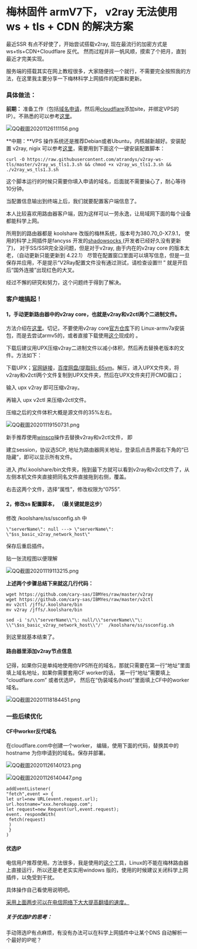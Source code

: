 # 梅林固件 armV7下， v2ray 无法使用 ws + tls + CDN 的解决方案

最近SSR 有点不好使了，开始尝试搭载v2ray, 现在最流行的加密方式是 ws+tls+CDN+Cloudflare 反代。 然而过程并非一帆风顺，摸索了个把月，直到最近才完美实现。

服务端的搭载其实在网上教程很多，大家随便找一个就行，不需要完全按照我的方法，在这里我主要分享一下梅林科学上网插件的配置和更新。 

### 具体做法：

**前期：** 准备工作（包括[域名申请](https://my.freenom.com/)，然后用[cloudflare](https://cloudflare.com/)添加site，并绑定VPS的IP）。不熟悉的可以参考[这里](https://www.v2rayssr.com/v2raynginx.html)。



![QQ截圖20201126111156.png](https://i.loli.net/2020/11/26/bR8K2Zz9lxwjitP.png)


**中期：**VPS 操作系统还是推荐Debian或者Ubuntu，内核越新越好。安装配置 v2ray, nigix 可以参考[这里](https://ssr.tools/1317)，需要用到下面这个一键安装配置脚本：

```shell
curl -O https://raw.githubusercontent.com/atrandys/v2ray-ws-tls/master/v2ray_ws_tls1.3.sh && chmod +x v2ray_ws_tls1.3.sh && ./v2ray_ws_tls1.3.sh
```

这个脚本运行的时候只需要你填入申请的域名，后面就不需要操心了，耐心等待10分钟。 

当配置信息输出到终端上后，我们就要配置客户端信息了。 



本人比较喜欢用路由器客户端，因为这样可以一劳永逸，让局域网下面的每个设备都能科学上网。 

所用到的路由器都是 koolshare 改版的梅林系统，版本号为380.70_0-X7.9.1， 使用的科学上网插件是fancyss 开发的[shadowsocks ](https://hq450.github.io/fancyss/)(开发者已经好久没有更新了)， 对于SS/SSR完全没问题，但是对于v2ray, 由于内在的v2ray core 的版本太老，（自动更新只能更新到 4.22.1） 尽管在配置窗口里面可以填写信息，但是一旦保存并应用，不是提示“V2Ray配置文件没有通过测试，请检查设置!!! ” 就是开启后“国外连接”出现红色的大叉。 

经过不懈的研究和努力，这个问题终于得到了解决。

### 客户端搞起！

#### 1，手动更新路由器中的v2ray core，也就是v2ray和v2ctl两个二进制文件。

方法介绍在[这里](https://github.com/hq450/fancyss/issues/1028)。切记，不要使用v2ray core[官方仓库](https://github.com/v2ray/v2ray-core/releases/tag/v4.31.0)下的 Linux-armv7a安装包，而是去尝试armv5的，或者直接下载使用[这个](https://github.com/YUMEYA/v2ray-core/releases/)现成的 。



下载后建议用UPX压缩v2ray二进制文件以减小体积，然后再去替换老版本的文件。方法如下：

下载UPX；[官网链接](https://github.com/upx/upx/releases)，[百度网盘/提取码: 65vm](https://pan.baidu.com/s/1VEdD4hyPE1RwsghSm6JRbw)。解压，进入UPX文件夹，将v2ray和v2ctl两个文件复制到UPX文件夹，然后在UPX文件夹打开CMD窗口；

   输入 upx v2ray 即可压缩v2ray。

   再输入 upx v2ctl 来压缩v2ctl文件。

   压缩之后的文件体积大概是源文件的35%左右。

![QQ截圖20201119150731.png](https://i.loli.net/2020/11/26/18oZxsGetJlVXB6.png)

新手推荐使用[winscp](https://winscp.net/eng/download.php)操作去替换v2ray和v2ctl文件， 即

   建立session，协议选SCP, 地址为路由器网关地址，登录后点击界面右下角的“已隐藏”，即可以显示所有文件。

  进入 jffs/.koolshare/bin文件夹，拖到最下方就可以看到v2ray和v2ctl文件了，从左侧本机文件夹直接把同名文件直接拖到右侧，覆盖。 

  右击这两个文件，选择“属性”，修改权限为“0755”. 



#### 2，修改ss 配置脚本， **（最关键就是这步）**

 修改 /koolshare/ss/ssconfig.sh 中 

```
\"serverName\": null ---> \"serverName\": \"$ss_basic_v2ray_network_host\"
```

保存后重启插件。



贴一张流程图以便理解

![QQ截圖20201119113215.png](https://i.loli.net/2020/11/26/gXYbtmKdvn9E6Ru.png)

**上述两个步骤总结下来就这几行代码：**

```shell
wget https://github.com/cary-sas/IBMYes/raw/master/v2ray
wget https://github.com/cary-sas/IBMYes/raw/master/v2ctl
mv v2ctl /jffs/.koolshare/bin
mv v2ray /jffs/.koolshare/bin

sed -i 's/\\"serverName\\"\: null/\\"serverName\\"\: \\"\$ss_basic_v2ray_network_host\\"/'  /koolshare/ss/ssconfig.sh 
```

到这里就基本结束了。 



#### 路由器里添加v2ray节点信息

记得，如果你只是单纯地使用你VPS所在的域名，那就只需要在第一行“地址”里面填上域名地址，如果你需要套用CF worker的话， 第一行“地址”需要填上 “cloudflare.com” 或者优选IP， 然后在“伪装域名(host)”里面填上CF中的worker域名。

![QQ截圖20201118184451.png](https://i.loli.net/2020/11/26/Zy8gU4zOaAG9slj.png)



### 一些后续优化

#### CF中worker反代域名

在cloudflare.com中创建一个worker， 编辑，使用下面的代码，替换其中的hostname 为你申请到的域名。保存并部署。

![QQ截圖20201126140123.png](https://i.loli.net/2020/11/26/1kijWHUBpyGtdsA.png)

![QQ截圖20201126140447.png](https://i.loli.net/2020/11/26/Ts9PIqZUWMXmRH2.png)

```
addEventListener(
"fetch",event => {
let url=new URL(event.request.url);
url.hostname="xxx.herokuapp.com";
let request=new Request(url,event.request);
event. respondWith(
 fetch(request)
 )
 }
)
```



#### 优选IP

电信用户推荐使用。方法很多，我是使用的[这个](https://github.com/badafans/better-cloudflare-ip)工具，Linux的不能在梅林路由器上直接运行，所以还是老老实实用windows 版的，使用的时候建议关闭科学上网插件，以免受到干扰。 

具体操作自己看使用说明吧。 



<u>采用上面两步可以在电信网络下大大提高翻墙的速度。</u>



##### 关于优选IP的思考：

手动筛选IP有点麻烦，有没有办法可以在科学上网插件中让某个DNS 自动解析一个最好的IP呢？

